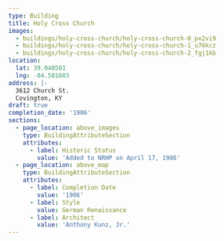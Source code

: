 ```yaml
---
type: Building
title: Holy Cross Church
images:
  - buildings/holy-cross-church/holy-cross-church-0_px2vi9
  - buildings/holy-cross-church/holy-cross-church-1_u76kcz
  - buildings/holy-cross-church/holy-cross-church-2_fgj1kb
location:
  lat: 39.048581
  lng: -84.501603
address: |-
  3612 Church St.
  Covington, KY
draft: true
completion_date: '1906'
sections:
  - page_location: above_images
    type: BuildingAttributeSection
    attributes:
      - label: Historic Status
        value: 'Added to NRHP on April 17, 1986'
  - page_location: above_map
    type: BuildingAttributeSection
    attributes:
      - label: Completion Date
        value: '1906'
      - label: Style
        value: German Renaissance
      - label: Architect
        value: 'Anthony Kunz, Jr.'
---
```

